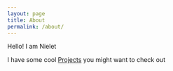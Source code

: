 ```yaml
---
layout: page
title: About
permalink: /about/
---
```


Hello! I am Nielet

I have some cool [Projects](/projects) you might want to check out

